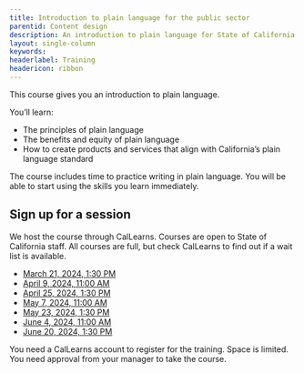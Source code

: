 ```yaml
---
title: Introduction to plain language for the public sector
parentid: Content design
description: An introduction to plain language for State of California staff
layout: single-column
keywords: 
headerlabel: Training
headericon: ribbon
---
```


<p class="text-lead">This course gives you an introduction to plain language.</p>

You’ll learn:

* The principles of plain language
* The benefits and equity of plain language
* How to create products and services that align with California’s plain language standard

The course includes time to practice writing in plain language. You will be able to start using the skills you learn immediately.

## Sign up for a session

We host the course through CalLearns. Courses are open to State of California staff. All courses are full, but check CalLearns to find out if a wait list is available.

* [March 21, 2024, 1:30 PM](https://calhr.geniussis.com/Registration1.aspx?AID=3567)
* [April 9, 2024, 11:00 AM](https://calhr.geniussis.com/Registration1.aspx?AID=3568)
* [April 25, 2024, 1:30 PM](https://calhr.geniussis.com/Registration.aspx?AID=3601)
* [May 7, 2024, 11:00 AM](https://calhr.geniussis.com/Registration.aspx?AID=3602)
* [May 23, 2024, 1:30 PM](https://calhr.geniussis.com/Registration1.aspx?AID=3569)
* [June 4, 2024, 11:00 AM](https://calhr.geniussis.com/Registration1.aspx?AID=3570)
* [June 20, 2024, 1:30 PM](https://calhr.geniussis.com/Registration.aspx?AID=3603)

You need a CalLearns account to register for the training. Space is limited. You need approval from your manager to take the course.
